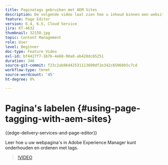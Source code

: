 ```yaml
---
title: Paginatags gebruiken met AEM Sites
description: De volgende video laat zien hoe u inhoud binnen een website in Adobe Experience Manager snel en eenvoudig kunt classificeren met behulp van paginatags.
feature: Page Editor
version: 6.4, 6.5, Cloud Service
jira: KT-4632
thumbnail: 32150.jpg
topic: Content Management
role: User
level: Beginner
doc-type: Feature Video
exl-id: bf4427f7-1b7b-4e60-90a8-ab428dc65251
duration: 346
source-git-commit: f23c2ab86d42531113690df2e342c65060b5c7cd
workflow-type: tm+mt
source-wordcount: '45'
ht-degree: 0%

---
```


# Pagina&#39;s labelen {#using-page-tagging-with-aem-sites}

{{edge-delivery-services-and-page-editor}}

Leer hoe u uw webpagina&#39;s in Adobe Experience Manager kunt onderhouden en ordenen met tags.

>[!VIDEO](https://video.tv.adobe.com/v/32150?quality=12&learn=on)
